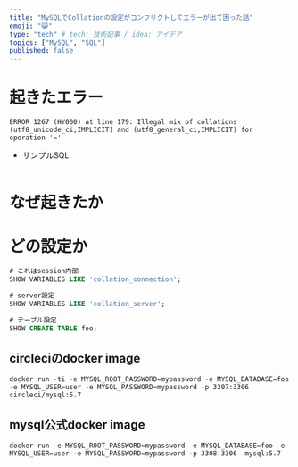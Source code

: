 ```yaml
---
title: "MySQLでCollationの設定がコンフリクトしてエラーが出て困った話"
emoji: "😸"
type: "tech" # tech: 技術記事 / idea: アイデア
topics: ["MySQL", "SQL"]
published: false
---
```


# 起きたエラー

```
ERROR 1267 (HY000) at line 179: Illegal mix of collations (utf8_unicode_ci,IMPLICIT) and (utf8_general_ci,IMPLICIT) for operation '='
```

- サンプルSQL

```sql

```


# なぜ起きたか


# どの設定か

```sql
# これはsession内部
SHOW VARIABLES LIKE 'collation_connection';

# server設定
SHOW VARIABLES LIKE 'collation_server';

# テーブル設定
SHOW CREATE TABLE foo;
```

## circleciのdocker image

```
docker run -ti -e MYSQL_ROOT_PASSWORD=mypassword -e MYSQL_DATABASE=foo -e MYSQL_USER=user -e MYSQL_PASSWORD=mypassword -p 3307:3306  circleci/mysql:5.7
```

## mysql公式docker image

```
docker run -e MYSQL_ROOT_PASSWORD=mypassword -e MYSQL_DATABASE=foo -e MYSQL_USER=user -e MYSQL_PASSWORD=mypassword -p 3308:3306  mysql:5.7
```




